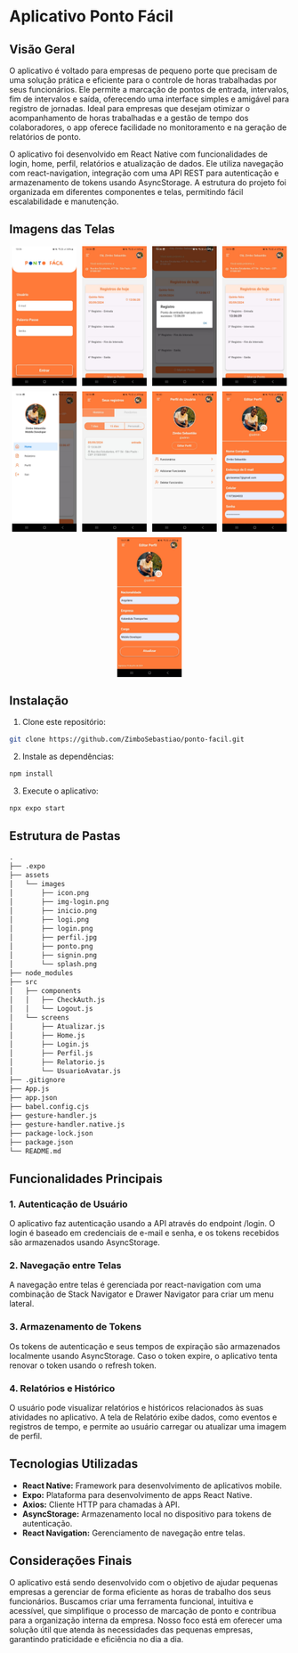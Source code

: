 # Aplicativo Ponto Fácil

## Visão Geral

O aplicativo é voltado para empresas de pequeno porte que precisam de uma solução prática e eficiente para o controle de horas trabalhadas por seus funcionários. Ele permite a marcação de pontos de entrada, intervalos, fim de intervalos e saída, oferecendo uma interface simples e amigável para registro de jornadas. Ideal para empresas que desejam otimizar o acompanhamento de horas trabalhadas e a gestão de tempo dos colaboradores, o app oferece facilidade no monitoramento e na geração de relatórios de ponto.

O aplicativo foi desenvolvido em React Native com funcionalidades de login, home, perfil, relatórios e atualização de dados. Ele utiliza navegação com react-navigation, integração com uma API REST para autenticação e armazenamento de tokens usando AsyncStorage. A estrutura do projeto foi organizada em diferentes componentes e telas, permitindo fácil escalabilidade e manutenção.

## Imagens das Telas

<div style="display: flex; flex-wrap: wrap; gap: 10px; justify-content: center;">
  <img src="assets/images/entrar.jpg" alt="Login" style="width: 23%; height: auto;">
  <img src="assets/images/home.jpg" alt="Home" style="width: 23%; height: auto;">
  <img src="assets/images/registro.jpg" alt="Registro" style="width: 23%; height: auto;">
  <img src="assets/images/registrada.jpg" alt="Registradal" style="width: 23%; height: auto;">
  <img src="assets/images/lateral.jpg" alt="Menu Lateral" style="width: 23%; height: auto;">
  <img src="assets/images/historico.jpg" alt="Historico" style="width: 23%; height: auto;">
  <img src="assets/images/user.jpg" alt="Perfil" style="width: 23%; height: auto;">
  <img src="assets/images/editar.jpg" alt="Editar Perfil" style="width: 23%; height: auto;">
  <img src="assets/images/editarp.jpg" alt="Editar Perfil" style="width: 23%; height: auto;">
</div>

## Instalação

1. Clone este repositório:

```bash
git clone https://github.com/ZimboSebastiao/ponto-facil.git
```

2. Instale as dependências:

```bash
npm install
```

3. Execute o aplicativo:

```bash
npx expo start
```

## Estrutura de Pastas

```plaintext
.
├── .expo
├── assets
│   └── images
│       ├── icon.png
│       ├── img-login.png
│       ├── inicio.png
│       ├── logi.png
│       ├── login.png
│       ├── perfil.jpg
│       ├── ponto.png
│       ├── signin.png
│       └── splash.png
├── node_modules
├── src
│   ├── components
│   │   ├── CheckAuth.js
│   │   └── Logout.js
│   └── screens
│       ├── Atualizar.js
│       ├── Home.js
│       ├── Login.js
│       ├── Perfil.js
│       ├── Relatorio.js
│       └── UsuarioAvatar.js
├── .gitignore
├── App.js
├── app.json
├── babel.config.cjs
├── gesture-handler.js
├── gesture-handler.native.js
├── package-lock.json
├── package.json
└── README.md

```

## Funcionalidades Principais

### 1. Autenticação de Usuário

O aplicativo faz autenticação usando a API através do endpoint /login. O login é baseado em credenciais de e-mail e senha, e os tokens recebidos são armazenados usando AsyncStorage.

### 2. Navegação entre Telas

A navegação entre telas é gerenciada por react-navigation com uma combinação de Stack Navigator e Drawer Navigator para criar um menu lateral.

### 3. Armazenamento de Tokens

Os tokens de autenticação e seus tempos de expiração são armazenados localmente usando AsyncStorage. Caso o token expire, o aplicativo tenta renovar o token usando o refresh token.

### 4. Relatórios e Histórico

O usuário pode visualizar relatórios e históricos relacionados às suas atividades no aplicativo. A tela de Relatório exibe dados, como eventos e registros de tempo, e permite ao usuário carregar ou atualizar uma imagem de perfil.

## Tecnologias Utilizadas

- **React Native:** Framework para desenvolvimento de aplicativos mobile.
- **Expo:** Plataforma para desenvolvimento de apps React Native.
- **Axios:** Cliente HTTP para chamadas à API.
- **AsyncStorage:** Armazenamento local no dispositivo para tokens de autenticação.
- **React Navigation:** Gerenciamento de navegação entre telas.

## Considerações Finais

O aplicativo está sendo desenvolvido com o objetivo de ajudar pequenas empresas a gerenciar de forma eficiente as horas de trabalho dos seus funcionários. Buscamos criar uma ferramenta funcional, intuitiva e acessível, que simplifique o processo de marcação de ponto e contribua para a organização interna da empresa. Nosso foco está em oferecer uma solução útil que atenda às necessidades das pequenas empresas, garantindo praticidade e eficiência no dia a dia.
